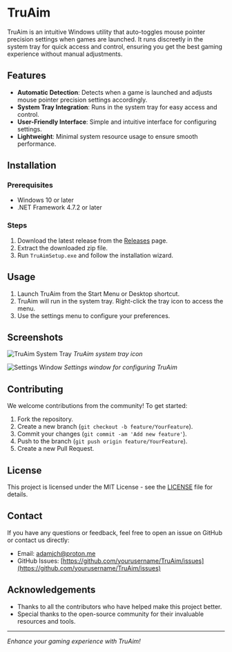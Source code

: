 # TruAim

TruAim is an intuitive Windows utility that auto-toggles mouse pointer precision settings when games are launched. It runs discreetly in the system tray for quick access and control, ensuring you get the best gaming experience without manual adjustments.

## Features

- **Automatic Detection**: Detects when a game is launched and adjusts mouse pointer precision settings accordingly.
- **System Tray Integration**: Runs in the system tray for easy access and control.
- **User-Friendly Interface**: Simple and intuitive interface for configuring settings.
- **Lightweight**: Minimal system resource usage to ensure smooth performance.

## Installation

### Prerequisites

- Windows 10 or later
- .NET Framework 4.7.2 or later

### Steps

1. Download the latest release from the [Releases](https://github.com/yourusername/TruAim/releases) page.
2. Extract the downloaded zip file.
3. Run `TruAimSetup.exe` and follow the installation wizard.

## Usage

1. Launch TruAim from the Start Menu or Desktop shortcut.
2. TruAim will run in the system tray. Right-click the tray icon to access the menu.
3. Use the settings menu to configure your preferences.

## Screenshots

![TruAim System Tray](https://github.com/yourusername/TruAim/blob/main/screenshots/tray_icon.png)
*TruAim system tray icon*

![Settings Window](https://github.com/yourusername/TruAim/blob/main/screenshots/settings_window.png)
*Settings window for configuring TruAim*

## Contributing

We welcome contributions from the community! To get started:

1. Fork the repository.
2. Create a new branch (`git checkout -b feature/YourFeature`).
3. Commit your changes (`git commit -am 'Add new feature'`).
4. Push to the branch (`git push origin feature/YourFeature`).
5. Create a new Pull Request.

## License

This project is licensed under the MIT License - see the [LICENSE](LICENSE) file for details.

## Contact

If you have any questions or feedback, feel free to open an issue on GitHub or contact us directly:

- Email: adamjch@proton.me
- GitHub Issues: [https://github.com/yourusername/TruAim/issues](https://github.com/yourusername/TruAim/issues)

## Acknowledgements

- Thanks to all the contributors who have helped make this project better.
- Special thanks to the open-source community for their invaluable resources and tools.

---

*Enhance your gaming experience with TruAim!*
